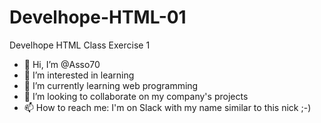 # Develhope-HTML-01
Develhope HTML Class Exercise 1
- 👋 Hi, I’m @Asso70
- 👀 I’m interested in learning
- 🌱 I’m currently learning web programming
- 💞️ I’m looking to collaborate on my company's projects
- 📫 How to reach me: I'm on Slack with my name similar to this nick ;-)

<!---
Asso70/Asso70 is a ✨ special ✨ repository because its `README.md` (this file) appears on your GitHub profile.
You can click the Preview link to take a look at your changes.
--->
